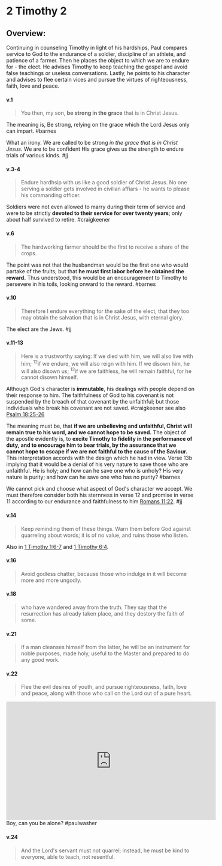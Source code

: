 # 2 Timothy 2

## Overview:
Continuing in counseling Timothy in light of his hardships, Paul compares service to God to the endurance of a soldier, discipline of an athlete, and patience of a farmer. Then he places the object to which we are to endure for - the elect. He advises Timothy to keep teaching the gospel and avoid false teachings or useless conversations. Lastly, he points to his character and advises to flee certain vices and pursue the virtues of righteousness, faith, love and peace.


#### v.1
>You then, my son, **be strong in the grace** that is in Christ Jesus.

The meaning is, Be strong, relying on the grace which the Lord Jesus only can impart. #barnes 

What an irony. We are called to be strong *in the grace that is in Christ Jesus*. We are to be confident His grace gives us the strength to endure trials of various kinds.
#jj 

#### v.3-4
>Endure hardhsip with us like a good soldier of Christ Jesus. No one serving a soldier gets involved in civilian affiars - he wants to please his commanding officer.

Soldiers were not even allowed to marry during their term of service and were to be strictly **devoted to their service for over twenty years**; only about half survived to retire.
#craigkeener 

#### v.6
>The hardworking farmer should be the first to receive a share of the crops.

The point was not that the husbandman would be the first one who would partake of the fruits; but that **he must first labor before he obtained the reward.** Thus understood, this would be an encouragement to Timothy to persevere in his toils, looking onward to the reward.
#barnes 

#### v.10
>Therefore I endure everything for the sake of the elect, that they too may obtain the salvation that is in Christ Jesus, with eternal glory.

The elect are the Jews.
#jj 

#### v.11-13
>Here is a trustworthy saying: If we died with him, we will also live with him; <sup>12</sup>if we endure, we will also reign with him. If we disown him, he will also disown us; <sup>13</sup>if we are faithless, he will remain faithful, for he cannot disown himself.

Although God's character is **immutable**, his dealings with people depend on their response to him. The faithfulness of God to his covenant is not suspended by the breach of that covenant by the unfaithful; but those individuals who break his covenant are not saved.
#craigkeener see also [Psalm 18:25-26](Psalm18#v.25-26)

The meaning must be, that **if we are unbelieving and unfaithful, Christ will remain true to his word, and we cannot hope to be saved.** The object of the apostle evidently is, to **excite Timothy to fidelity in the performance of duty, and to encourage him to bear trials, by the assurance that we cannot hope to escape if we are not faithful to the cause of the Saviour.** This interpretation accords with the design which he had in view.
Verse 13b implying that it would be a denial of his very nature to save those who are unfaithful. He is holy; and how can he save one who is unholy? His very nature is purity; and how can he save one who has no purity?
#barnes 

We cannot pick and choose what aspect of God's character we accept. We must therefore consider both his sternness in verse 12 and promise in verse 11 according to our endurance and faithfulness to him [Romans 11:22](Romans11#v.22).
#jj

#### v.14
>Keep reminding them of these things. Warn them before God against quarreling about words; it is of no value, and ruins those who listen.

Also in [1 Timothy 1:6-7](1Timothy1#v.7) and [1 Timothy 6:4](1Timothy6#v.4).


#### v.16
>Avoid godless chatter, because those who indulge in it will become more and more ungodly.

#### v.18
>who have wandered away from the truth. They say that the resurrection has already taken place, and they destory the faith of some.

#### v.21
>If a man cleanses himself from the latter, he will be an instrument for noble purposes, made holy, useful to the Master and prepared to do any good work.

#### v.22
>Flee the evil desires of youth, and pursue righteousness, faith, love and peace, along with those who call on the Lord out of a pure heart.

<iframe width="560" height="315" src="https://www.youtube.com/embed/AoLRC-LkKRg?start=1407" title="YouTube video player" frameborder="0" allow="accelerometer; autoplay; clipboard-write; encrypted-media; gyroscope; picture-in-picture" allowfullscreen></iframe>
Boy, can you be alone?
#paulwasher

#### v.24
>And the Lord's servant must not quarrel; instead, he must be kind to everyone, able to teach, not resentful.
